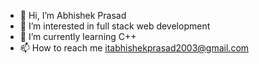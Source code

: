 - 👋 Hi, I’m Abhishek Prasad
- 👀 I’m interested in full stack web development
- 🌱 I’m currently learning C++ 
- 📫 How to reach me itabhishekprasad2003@gmail.com

<!---
itsabhishek2003/itsabhishek2003 is a ✨ special ✨ repository because its `README.md` (this file) appears on your GitHub profile.
You can click the Preview link to take a look at your changes.
--->
